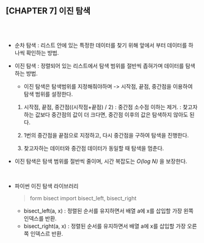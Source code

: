 ## **[CHAPTER 7] 이진 탐색**
<br/>
<br/>

- 순차 탐색 : 리스트 안에 있는 특정한 데이터를 찾기 위해 앞에서 부터 데이터를 하나씩 확인하는 방법. <br/>
- 이진 탐색 : 정렬되어 있는 리스트에서 탐색 범위를 절반씩 좁혀가며 데이터를 탐색하는 방법.
    - 이진 탐색은 탐색범위를 지정해줘야하며 ->  시작점, 끝점, 중간점을 이용하여 탐색 범위를 설정한다. <br/>

    1. 시작점, 끝점, 중간점((시작점+끝점) / 2) : 중간점 소수점 이하는 제거.
       : 찾고자하는 값보다 중간점의 값이 더 크다면, 중간점 이후의 값은 탐색하지 않아도 된다. <br/>

    2. 1번의 중간점을 끝점으로 지정하고, 다시 중간점을 구하여 탐색을 진행한다.
    3. 찾고자하는 데이터와 중간점 데이터가 동일할 때 탐색을 멈춘다.<br/>

- 이진 탐색은 탐색 범위를 절반씩 줄이며, 시간 복잡도는 *O(log N)* 을 보장한다. <br/>
<br/>

- 파이썬 이진 탐색 라이브러리
    > form bisect import bisect_left, bisect_right <br/>
    - bisect_left(a, x) : 정렬된 순서를 유지하면서 배열 a에 x를 삽입할 가장 왼쪽 인덱스를 반환.
    - bisect_right(a, x) : 정렬된 순서를 유지하면서 배열 a에 x를 삽입할 가장 오른쪽 인덱스르 반환.
    